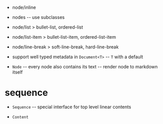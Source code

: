 - node/inline

- nodes -- use subclasses

- node/list > bullet-list, ordered-list
- node/list-item > bullet-list-item, ordered-list-item

- node/line-break > soft-line-break, hard-line-break

- support well typed metadata in `Document<T>` -- `T` with a default

- `Node` -- every node also contains its text -- render node to markdown itself

# sequence

- `Sequence` -- special interface for top level linear contents

- `Content`
